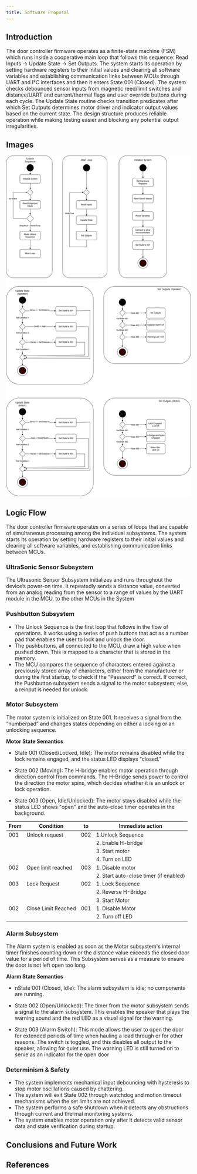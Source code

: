 ```yaml
---
title: Software Proposal
---
```


## Introduction

The door controller firmware operates as a finite-state machine (FSM) which runs inside a cooperative main loop that follows this sequence: Read Inputs → Update State → Set Outputs. The system starts its operation by setting hardware registers to their initial values and clearing all software variables and establishing communication links between MCUs through UART and I²C interfaces and then it enters State 001 (Closed). The system checks debounced sensor inputs from magnetic reed/limit switches and distance/UART and current/thermal flags and user override buttons during each cycle. The Update State routine checks transition predicates after which Set Outputs determines motor driver and indicator output values based on the current state. The design structure produces reliable operation while making testing easier and blocking any potential output irregularities.

## Images

![image caption](StateMachineDiagram.png)

## Logic Flow

The door controller firmware operates on a series of loops that are capable of simultaneous processing among the individual subsystems. 
The system starts its operation by setting hardware registers to their initial values and clearing all software variables, and establishing communication links between MCUs.


### UltraSonic Sensor Subsystem
The Ultrasonic Sensor Subsystem initializes and runs throughout the device’s power-on time. It repeatedly sends a distance value, converted from an analog reading from the sensor to a range of values by the UART module in the MCU, to the other MCUs in the System


### Pushbutton Subsystem 
* The Unlock Sequence is the first loop that follows in the flow of operations. It works using a series of push buttons that act as a number pad that enables the user to lock and unlock the door.
* The pushbuttons, all connected to the MCU, draw a high value when pushed down. This is mapped to a character that is stored in the memory. 
* The MCU compares the sequence of characters entered against a previously stored array of characters, either from the manufacturer or during the first startup, to check if the “Password” is correct. 
If correct, the Pushbutton subsystem sends a signal to the motor subsystem; else, a reinput is needed for unlock.


### Motor Subsystem
The motor system is initialized on State 001. It receives a signal from the “numberpad” and changes states depending on either a locking or an unlocking sequence.

**Motor State Semantics**

- State 001 (Closed/Locked, Idle): The motor remains disabled while the lock remains engaged, and the status LED displays "closed."

- State 002 (Moving): The H-bridge enables motor operation through direction control from commands. The H-Bridge sends power to control the direction the motor spins, which decides whether it is an unlock or lock operation.

- State 003 (Open, Idle/Unlocked): The motor stays disabled while the status LED shows "open" and the auto-close timer operates in the background.

|From |Condition |to|Immediate action|
|-----------|--------|--------|---------|
|001|Unlock request| 002|1.Unlock Sequence
||||2. Enable H-bridge
||||3. Start motor
||||4. Turn on LED|
|002|Open limit reached |003|1. Disable motor 
||||2. Start auto-close timer (if enabled)|
|003|Lock Request|002|1. Lock Sequence|
||||2. Reverse H-Bridge
||||3. Start Motor|
|002|Close Limit Reached|001|1. Disable Motor
||||2. Turn off LED|



### Alarm Subsystem
The Alarm system is enabled as soon as the Motor subsystem's internal timer finishes counting down or the distance value exceeds the closed door value for a period of time. This Subsystem serves as a measure to ensure the door is not left open too long. 

**Alarm State Semantics**

- nState 001 (Closed, Idle): The alarm subsystem is idle; no components are running.

- State 002 (Open/Unlocked): The timer from the motor subsystem sends a signal to the alarm subsystem. This enables the speaker that plays the warning sound and the red LED as a visual signal for the warning.

- State 003 (Alarm Switch): This mode allows the user to open the door for extended periods of time when hauling a load through or for other reasons. The switch is toggled, and this disables all output to the speaker, allowing for quiet use. The warning LED is still turned on to serve as an indicator for the open door



### Determinism & Safety
* The system implements mechanical input debouncing with hysteresis to stop motor oscillations caused by chattering.
* The system will exit State 002 through watchdog and motion timeout mechanisms when the set limits are not achieved.
* The system performs a safe shutdown when it detects any obstructions through current and thermal monitoring systems.
* The system enables motor operation only after it detects valid sensor data and state verification during startup.

## Conclusions and Future Work


## References


